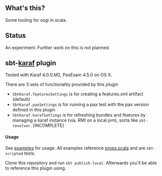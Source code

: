 ## What's this?

Some tooling for osgi in scala.

## Status

An experiment. Further work on this is not planned.

## sbt-[karaf](https://karaf.apache.org/) plugin

Tested with Karaf 4.0.0.M2, PaxExam 4.5.0 on OS X.

 There are 3 sets of functionality provided by this plugin
 - `SbtKaraf.featuresSettings` is for creating a features.xml artifact (default)
 - `SbtKaraf.paxSettings` is for running a pax test with the pax version defined in this plugin
 - `SbtKaraf.karafSettings` is for refreshing bundles and features by managing a karaf instance (via. RMI on a local jvm), sorta like `sbt-revolver`. \[INCOMPLETE]

#### Usage

See [examples](examples) for usage. All examples reference [props.scala](project/props.scala) and are `sbt-scripted` tests.

Clone this repository and run `sbt publish-local`. Afterwards you'll be able to reference this plugin using.